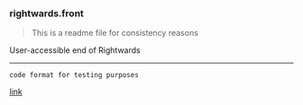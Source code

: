 ### rightwards.front

>This is a readme file for consistency reasons

User-accessible end of Rightwards

***

`code format for testing purposes`

[link](#)
